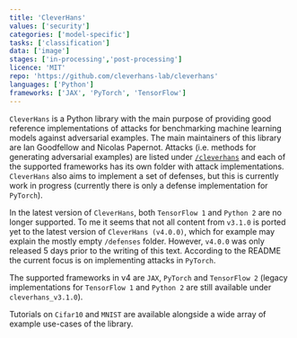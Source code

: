 ```yaml
---
title: 'CleverHans'
values: ['security']
categories: ['model-specific']
tasks: ['classification']
data: ['image']
stages: ['in-processing','post-processing']
licence: 'MIT'
repo: 'https://github.com/cleverhans-lab/cleverhans'
languages: ['Python']
frameworks: ['JAX', 'PyTorch', 'TensorFlow']
---
```


`CleverHans` is a Python library with the main purpose of providing good reference implementations of attacks for benchmarking machine learning models against adversarial examples. 
The main maintainers of this library are Ian Goodfellow and Nicolas Papernot.
Attacks (i.e. methods for generating adversarial examples) are listed under [`/cleverhans`](https://github.com/cleverhans-lab/cleverhans/tree/master/cleverhans) and each of the supported frameworks has its own folder with attack implementations.
`CleverHans` also aims to implement a set of defenses, but this is currently work in progress (currently there is only a defense implementation for `PyTorch`).

In the latest version of `CleverHans`, both `TensorFlow 1` and `Python 2` are no longer supported.
To me it seems that not all content from `v3.1.0` is ported yet to the latest version of `CleverHans (v4.0.0)`, which for example may explain the mostly empty `/defenses` folder.
However, `v4.0.0` was only released 5 days prior to the writing of this text.
According to the README the current focus is on implementing attacks in `PyTorch`.

The supported frameworks in v4 are `JAX`, `PyTorch` and `TensorFlow 2` (legacy implementations for `TensorFlow 1` and `Python 2` are still available under `cleverhans_v3.1.0`).

Tutorials on `Cifar10` and `MNIST` are available alongside a wide array of example use-cases of the library.
